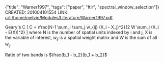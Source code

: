 {"title": "Warner1997", "tags": ["paper", "ftir", "spectral_window_selection"]}
CREATED: 201004101554
LINK: <url:/home/melvin/Modules/Literature/Warner1997.pdf>

Geary's C
\[
C = \frac{N-1 \sum_i \sum_j w_{ij} (X_i - X_j)^2}{2 W \sum_i (X_i - E(X))^2}
\]
where N is the number of spatial units indexed by i and j, X is the variable of interest, $w_{ij}$ is a spatial weight matrix and W is the sum of all $w_{ij}$

Ratio of two bands is $\frac{b_1 - b_2}{b_1 + b_2}$
